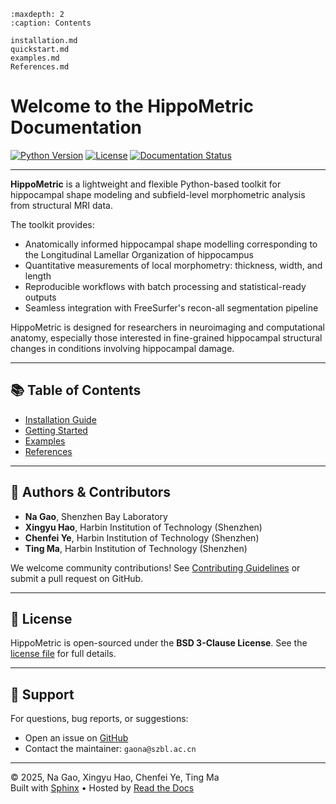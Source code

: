 ```{toctree}
:maxdepth: 2
:caption: Contents

installation.md
quickstart.md
examples.md
References.md
```

# Welcome to the HippoMetric Documentation

[![Python Version](https://img.shields.io/badge/Python-3.8+-blue)](https://www.python.org/)
[![License](https://img.shields.io/badge/License-BSD_3--Clause-blue.svg)](license.md)
[![Documentation Status](https://readthedocs.org/projects/hippometric/badge/?version=latest)](https://hippometric.readthedocs.io/en/latest/?badge=latest)

---

**HippoMetric** is a lightweight and flexible Python-based toolkit for hippocampal shape modeling and subfield-level morphometric analysis from structural MRI data.

The toolkit provides:

- Anatomically informed hippocampal shape modelling corresponding to the Longitudinal Lamellar Organization of hippocampus
- Quantitative measurements of local morphometry: thickness, width, and length
- Reproducible workflows with batch processing and statistical-ready outputs 
- Seamless integration with FreeSurfer's recon-all segmentation pipeline

HippoMetric is designed for researchers in neuroimaging and computational anatomy, especially those interested in fine-grained hippocampal structural changes in conditions involving hippocampal damage.

---

## 📚 Table of Contents

- [Installation Guide](installation.md)
- [Getting Started](quickstart.md)
- [Examples](examples.md)
- [References](References.md)

---

## 👥 Authors & Contributors

- **Na Gao**, Shenzhen Bay Laboratory  
- **Xingyu Hao**, Harbin Institution of Technology (Shenzhen) 
- **Chenfei Ye**, Harbin Institution of Technology (Shenzhen)  
- **Ting Ma**, Harbin Institution of Technology (Shenzhen)   

We welcome community contributions! See [Contributing Guidelines](contributing.md) or submit a pull request on GitHub.

---

## 📄 License

HippoMetric is open-sourced under the **BSD 3-Clause License**. See the [license file](license.md) for full details.

---

## 💬 Support

For questions, bug reports, or suggestions:

- Open an issue on [GitHub](https://github.com/your-username/hippometric/issues)
- Contact the maintainer: `gaona@szbl.ac.cn`

---

© 2025, Na Gao, Xingyu Hao, Chenfei Ye, Ting Ma  
Built with [Sphinx](https://www.sphinx-doc.org/) • Hosted by [Read the Docs](https://readthedocs.io)
